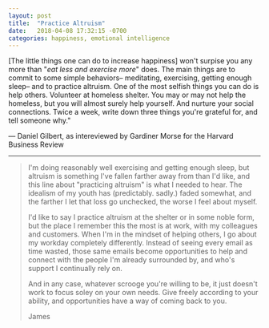 ```yaml
---
layout: post
title:  "Practice Altruism"
date:   2018-04-08 17:32:15 -0700
categories: happiness, emotional intelligence
---
```

[The little things one can do to increase happiness] won't surpise you any more than "_eat less and exercise more_" does. The main things are to commit to some simple behaviors– meditating, exercising, getting enough sleep– and to practice altruism. One of the most selfish things you can do is help others. Volunteer at homeless shelter. You may or may not help the homeless, but you will almost surely help yourself. And nurture your social connections. Twice a week, write down three things you're grateful for, and tell someone why." 

–– Daniel Gilbert, as intereviewed by Gardiner Morse for the Harvard Business Review

***


> I'm doing reasonably well exercising and getting enough sleep, but altruism is something I've fallen farther away from than I'd like, and this line about "practicing altruism" is what I needed to hear. The idealism of my youth has (predictably. sadly.) faded somewhat, and the farther I let that loss go unchecked, the worse I feel about myself.
>
>I'd like to say I practice altruism at the shelter or in some noble form, but the place I remember this the most is at work, with my colleagues and customers. When I'm in the mindset of helping others, I go about my workday completely differently. Instead of seeing every email as time wasted, those same emails become opportunities to help and connect with the people I'm already surrounded by, and who's support I continually rely on.
>
>And in any case, whatever scrooge you're willing to be, it just doesn't work to focus soley on your own needs. Give freely according to your ability, and opportunities have a way of coming back to you.
>
>James